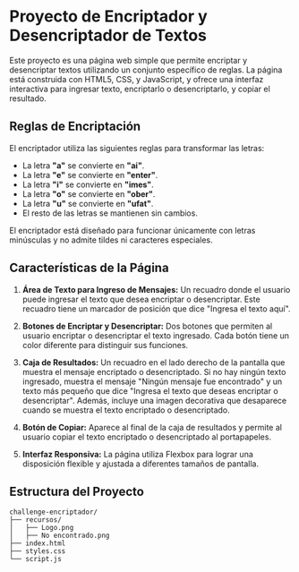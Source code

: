 # Proyecto de Encriptador y Desencriptador de Textos

Este proyecto es una página web simple que permite encriptar y desencriptar textos utilizando un conjunto específico de reglas. La página está construida con HTML5, CSS, y JavaScript, y ofrece una interfaz interactiva para ingresar texto, encriptarlo o desencriptarlo, y copiar el resultado.

## Reglas de Encriptación

El encriptador utiliza las siguientes reglas para transformar las letras:

- La letra **"a"** se convierte en **"ai"**.
- La letra **"e"** se convierte en **"enter"**.
- La letra **"i"** se convierte en **"imes"**.
- La letra **"o"** se convierte en **"ober"**.
- La letra **"u"** se convierte en **"ufat"**.
- El resto de las letras se mantienen sin cambios.

El encriptador está diseñado para funcionar únicamente con letras minúsculas y no admite tildes ni caracteres especiales.

## Características de la Página

1. **Área de Texto para Ingreso de Mensajes:** Un recuadro donde el usuario puede ingresar el texto que desea encriptar o desencriptar. Este recuadro tiene un marcador de posición que dice "Ingresa el texto aquí".

2. **Botones de Encriptar y Desencriptar:** Dos botones que permiten al usuario encriptar o desencriptar el texto ingresado. Cada botón tiene un color diferente para distinguir sus funciones.

3. **Caja de Resultados:** Un recuadro en el lado derecho de la pantalla que muestra el mensaje encriptado o desencriptado. Si no hay ningún texto ingresado, muestra el mensaje "Ningún mensaje fue encontrado" y un texto más pequeño que dice "Ingresa el texto que deseas encriptar o desencriptar". Además, incluye una imagen decorativa que desaparece cuando se muestra el texto encriptado o desencriptado.

4. **Botón de Copiar:** Aparece al final de la caja de resultados y permite al usuario copiar el texto encriptado o desencriptado al portapapeles.

5. **Interfaz Responsiva:** La página utiliza Flexbox para lograr una disposición flexible y ajustada a diferentes tamaños de pantalla.

## Estructura del Proyecto

```plaintext
challenge-encriptador/
├── recursos/
│   ├── Logo.png
│   ├── No encontrado.png
├── index.html
├── styles.css
└── script.js
